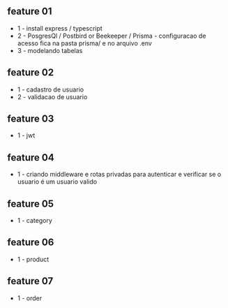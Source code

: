 ## feature 01
- 1 - install express / typescript
- 2 - PosgresQl / Postbird or Beekeeper / Prisma - configuracao de acesso fica na pasta prisma/ e no arquivo .env
- 3 - modelando tabelas

## feature 02
- 1 - cadastro de usuario
- 2 - validacao de usuario 


## feature 03
- 1 - jwt

## feature 04
- 1 - criando middleware e rotas privadas para autenticar e verificar se o usuario é um usuario valido

## feature 05
- 1 - category

## feature 06
- 1 - product

## feature 07
- 1 - order